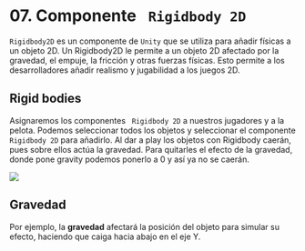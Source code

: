 # 07. Componente `` Rigidbody 2D``

``Rigidbody2D`` es un componente de ``Unity`` que se utiliza para añadir físicas a un objeto 2D. Un Rigidbody2D le permite a un objeto 2D afectado por la gravedad, el empuje, la fricción y otras fuerzas físicas. Esto permite a los desarrolladores añadir realismo y jugabilidad a los juegos 2D.

## Rigid bodies

Asignaremos los componentes `` Rigidbody 2D``  a nuestros jugadores y a la pelota. Podemos seleccionar todos los objetos y seleccionar el componente `` Rigidbody 2D``  para añadirlo. Al dar a play los objetos con Rigidbody caerán, pues sobre ellos actúa la gravedad. Para quitarles el efecto de la gravedad, donde pone gravity podemos ponerlo a 0 y así ya no se caerán.

![](img%5CTaller%20de%20creaci%C3%B3n%20de%20videojuegos8.png)

## Gravedad

Por ejemplo, la __gravedad__ afectará la posición del objeto para simular su efecto, haciendo que caiga hacia abajo en el eje Y.
